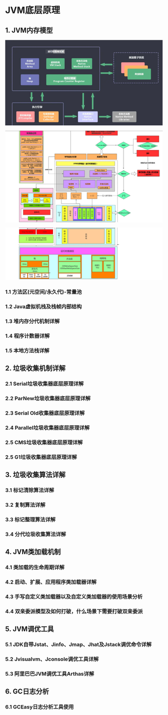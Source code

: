 # JVM底层原理

## 1. JVM内存模型
![](../images/jvm/jvm.jpg)

![](../images/jvm/jvm1.png)

![](../images/jvm/jvm2.png)

### 1.1 方法区(元空间/永久代)-常量池
### 1.2 Java虚拟机栈及栈帧内部结构
### 1.3 堆内存分代机制详解
### 1.4 程序计数器详解
### 1.5 本地方法栈详解



## 2. 垃圾收集机制详解

### 2.1 Serial垃圾收集器底层原理详解
### 2.2 ParNew垃圾收集器底层原理详解
### 2.3 Serial Old收集器底层原理详解
### 2.4 Parallel垃圾收集器底层原理详解
### 2.5 CMS垃圾收集器底层原理详解
### 2.5 G1垃圾收集器底层原理详解


## 3. 垃圾收集算法详解

### 3.1 标记清除算法详解
### 3.2 复制算法详解
### 3.3 标记整理算法详解
### 3.4 分代垃圾收集算法详解

## 4. JVM类加载机制

### 4.1 类加载的生命周期详解
### 4.2 启动、扩展、应用程序类加载器详解
### 4.3 手写自定义类加载器以及自定义类加载器的使用场景分析
### 4.4 双亲委派模型及如何打破，什么场景下需要打破双亲委派

## 5. JVM调优工具

### 5.1 JDK自带Jstat、Jinfo、Jmap、Jhat及Jstack调优命令详解
### 5.2 Jvisualvm、Jconsole调优工具详解
### 5.3 阿里巴巴JVM调优工具Arthas详解

## 6. GC日志分析

### 6.1 GCEasy日志分析工具使用
